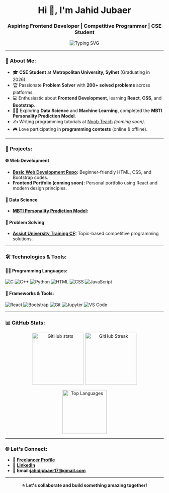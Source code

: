 <h1 align="center">Hi 👋, I'm Jahid Jubaer</h1>
<h3 align="center">Aspiring Frontend Developer | Competitive Programmer | CSE Student</h3>

<p align="center">
  <img src="https://readme-typing-svg.demolab.com?font=Fira+Code&size=20&duration=4000&pause=500&center=true&vCenter=true&width=500&lines=Problem+Solver+%7C+200%2B+Problems+Solved;Frontend+Developer+%7C+React+%7C+CSS+%7C+Bootstrap;Python+%7C+Data+Science+%7C+ML+Enthusiast;Let's+Code+and+Collaborate!" alt="Typing SVG" />
</p>

---

### 🌟 About Me:
- 🎓 **CSE Student** at **Metropolitan University, Sylhet** (Graduating in 2026).  
- 🏆 Passionate **Problem Solver** with **200+ solved problems** across platforms.  
- 💻 Enthusiastic about **Frontend Development**, learning **React**, **CSS**, and **Bootstrap**.  
- 🧑‍💻 Exploring **Data Science** and **Machine Learning**, completed the **MBTI Personality Prediction Model**.  
- ✍️ Writing programming tutorials at [Noob Teach](https://noobteach.com) *(coming soon)*.  
- 🎮 Love participating in **programming contests** (online & offline).  

---

### 🚀 Projects:
#### 🌐 **Web Development**
- **[Basic Web Development Repo](https://github.com/jahidjubaer/Development):** Beginner-friendly HTML, CSS, and Bootstrap codes.
- **Frontend Portfolio (coming soon):** Personal portfolio using React and modern design principles.

#### 🤖 **Data Science**
- **[MBTI Personality Prediction Model](https://github.com/jahidjubaer/Data-Science-Python):** 

#### 🔢 **Problem Solving**
- **[Assiut University Training CF](https://github.com/jahidjubaer/Programming):** Topic-based competitive programming solutions.

---

### 🛠️ Technologies & Tools:
#### 👨‍💻 Programming Languages:
![C](https://img.shields.io/badge/-C-blue?style=flat-square&logo=c)
![C++](https://img.shields.io/badge/-C++-00599C?style=flat-square&logo=c%2B%2B)
![Python](https://img.shields.io/badge/-Python-3776AB?style=flat-square&logo=python)
![HTML](https://img.shields.io/badge/-HTML-E34F26?style=flat-square&logo=html5)
![CSS](https://img.shields.io/badge/-CSS-1572B6?style=flat-square&logo=css3)
![JavaScript](https://img.shields.io/badge/-JavaScript-F7DF1E?style=flat-square&logo=javascript)

#### 🚀 Frameworks & Tools:
![React](https://img.shields.io/badge/-React-61DAFB?style=flat-square&logo=react)
![Bootstrap](https://img.shields.io/badge/-Bootstrap-7952B3?style=flat-square&logo=bootstrap)
![Git](https://img.shields.io/badge/-Git-F05032?style=flat-square&logo=git)
![Jupyter](https://img.shields.io/badge/-Jupyter-F37626?style=flat-square&logo=jupyter)
![VS Code](https://img.shields.io/badge/-VS%20Code-007ACC?style=flat-square&logo=visual-studio-code)

---

### 📊 GitHub Stats:
<p align="center">
  <img src="https://github-readme-stats.vercel.app/api?username=jahidjubaer&show_icons=true&theme=radical" alt="GitHub stats" height="165" />
  <img src="https://github-readme-streak-stats.herokuapp.com/?user=jahidjubaer&theme=radical" alt="GitHub Streak" height="165" />
</p>

<p align="center">
  <img src="https://github-readme-stats.vercel.app/api/top-langs/?username=jahidjubaer&layout=compact&theme=radical" alt="Top Languages" height="140" />
</p>

---

### 🌐 Let's Connect:
- 💼 **[Freelancer Profile](https://www.freelancer.com/u/jahidjubaer)**  
- 🔗 **[LinkedIn](https://www.linkedin.com/in/jahidhasn-01)**
- 📧 **Email:jahidjubaer17@gmail.com**

---

<p align="center">
  <b>⭐ Let's collaborate and build something amazing together!</b>
</p>
